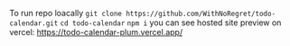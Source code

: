 To run repo loacally
`git clone https://github.com/WithNoRegret/todo-calendar.git`
`cd todo-calendar`
`npm i`
you can see hosted site preview on vercel:
https://todo-calendar-plum.vercel.app/
